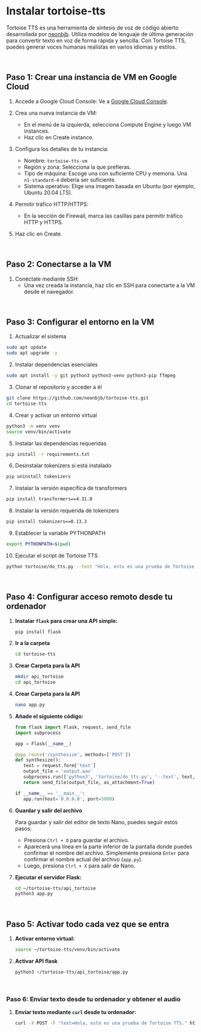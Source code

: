 # Instalar tortoise-tts

Tortoise TTS es una herramienta de síntesis de voz de código abierto desarrollada por [neonbjb](https://github.com/neonbjb). Utiliza modelos de lenguaje de última generación para convertir texto en voz de forma rápida y sencilla. Con Tortoise TTS, puedes generar voces humanas realistas en varios idiomas y estilos.

<br>

## Paso 1: Crear una instancia de VM en Google Cloud

1. Accede a Google Cloud Console: Ve a [Google Cloud Console](https://console.cloud.google.com/).

2. Crea una nueva instancia de VM:

   - En el menú de la izquierda, selecciona Compute Engine y luego VM instances.
   - Haz clic en Create instance.

3. Configura los detalles de tu instancia:

   - Nombre: `tortoise-tts-vm`
   - Región y zona: Selecciona la que prefieras.
   - Tipo de máquina: Escoge una con suficiente CPU y memoria. Una `n1-standard-4` debería ser suficiente.
   - Sistema operativo: Elige una imagen basada en Ubuntu (por ejemplo, Ubuntu 20.04 LTS).

4. Permitir tráfico HTTP/HTTPS:

   - En la sección de Firewall, marca las casillas para permitir tráfico HTTP y HTTPS.

5. Haz clic en Create.

<br>

## Paso 2: Conectarse a la VM

1. Conéctate mediante SSH:
   - Una vez creada la instancia, haz clic en SSH para conectarte a la VM desde el navegador.

<br>

## Paso 3: Configurar el entorno en la VM

1. Actualizar el sistema

```bash
sudo apt update
sudo apt upgrade -y
```

2. Instalar dependencias esenciales

```bash
sudo apt install -y git python3 python3-venv python3-pip ffmpeg
```

3. Clonar el repositorio y acceder a él

```bash
git clone https://github.com/neonbjb/tortoise-tts.git
cd tortoise-tts
```

4. Crear y activar un entorno virtual

```bash
python3 -m venv venv
source venv/bin/activate
```

5. Instalar las dependencias requeridas

```bash
pip install -r requirements.txt
```

6. Desinstalar tokenizers si está instalado

```bash
pip uninstall tokenizers
```

7. Instalar la versión específica de transformers

```bash
pip install transformers==4.31.0
```

8. Instalar la versión requerida de tokenizers

```bash
pip install tokenizers==0.13.3
```

9. Establecer la variable PYTHONPATH

```bash
export PYTHONPATH=$(pwd)
```

10. Ejecutar el script de Tortoise TTS

```bash
python tortoise/do_tts.py --text "Hola, esto es una prueba de Tortoise TTS." --voice "random" --preset "fast"
```

<br>

## Paso 4: Configurar acceso remoto desde tu ordenador

1. **Instalar `flask` para crear una API simple:**

   ```sh
   pip install flask
   ```

2. **Ir a la carpeta**

   ```sh
   cd tortoise-tts
   ```

3. **Crear Carpeta para la API**

   ```sh
   mkdir api_tortoise
   cd api_tortoise
   ```

4. **Crear Carpeta para la API**

   ```sh
   nano app.py
   ```

5. **Añade el siguiente código:**

   ```python
   from flask import Flask, request, send_file
   import subprocess

   app = Flask(__name__)

   @app.route('/synthesize', methods=['POST'])
   def synthesize():
      text = request.form['text']
      output_file = 'output.wav'
      subprocess.run(['python3', 'tortoise/do_tts.py', '--text', text, '--voice', 'random', '--preset', 'fast', '--output_path', output_file])
      return send_file(output_file, as_attachment=True)

   if __name__ == '__main__':
      app.run(host='0.0.0.0', port=5000)
   ```

6. **Guardar y salir del archivo**

   Para guardar y salir del editor de texto Nano, puedes seguir estos pasos:

   - Presiona `Ctrl + O` para guardar el archivo.
   - Aparecerá una línea en la parte inferior de la pantalla donde puedes confirmar el nombre del archivo. Simplemente presiona `Enter` para confirmar el nombre actual del archivo (`app.py`).
   - Luego, presiona `Ctrl + X` para salir de Nano.

7. **Ejecutar el servidor Flask:**
   ```sh
   cd ~/tortoise-tts/api_tortoise
   python3 app.py
   ```

<br>

## Paso 5: Activar todo cada vez que se entra

1. **Activar entorno virtual:**

   ```sh
   source ~/tortoise-tts/venv/bin/activate
   ```

2. **Activar API flask**

   ```sh
   python3 ~/tortoise-tts/api_tortoise/app.py
   ```

<br>

### Paso 6: Enviar texto desde tu ordenador y obtener el audio

1. **Enviar texto mediante `curl` desde tu ordenador:**
   ```sh
   curl -X POST -F "text=Hola, esto es una prueba de Tortoise TTS." http://34.125.77.15:5000/synthesize --output output.wav
   ```
